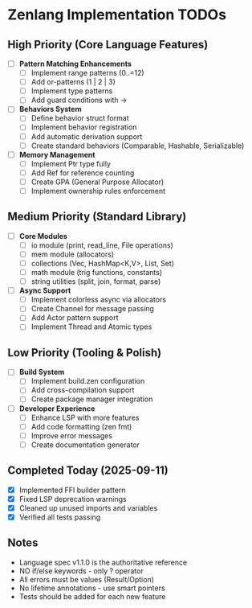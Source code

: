 # Zenlang Implementation TODOs

## High Priority (Core Language Features)
- [ ] **Pattern Matching Enhancements**
  - [ ] Implement range patterns (0..=12)
  - [ ] Add or-patterns (1 | 2 | 3)
  - [ ] Implement type patterns
  - [ ] Add guard conditions with ->
  
- [ ] **Behaviors System**
  - [ ] Define behavior struct format
  - [ ] Implement behavior registration
  - [ ] Add automatic derivation support
  - [ ] Create standard behaviors (Comparable, Hashable, Serializable)

- [ ] **Memory Management**
  - [ ] Implement Ptr<T> type fully
  - [ ] Add Ref<T> for reference counting
  - [ ] Create GPA (General Purpose Allocator)
  - [ ] Implement ownership rules enforcement

## Medium Priority (Standard Library)
- [ ] **Core Modules**
  - [ ] io module (print, read_line, File operations)
  - [ ] mem module (allocators)
  - [ ] collections (Vec<T>, HashMap<K,V>, List<T>, Set<T>)
  - [ ] math module (trig functions, constants)
  - [ ] string utilities (split, join, format, parse)
  
- [ ] **Async Support**
  - [ ] Implement colorless async via allocators
  - [ ] Create Channel<T> for message passing
  - [ ] Add Actor pattern support
  - [ ] Implement Thread and Atomic types

## Low Priority (Tooling & Polish)
- [ ] **Build System**
  - [ ] Implement build.zen configuration
  - [ ] Add cross-compilation support
  - [ ] Create package manager integration
  
- [ ] **Developer Experience**
  - [ ] Enhance LSP with more features
  - [ ] Add code formatting (zen fmt)
  - [ ] Improve error messages
  - [ ] Create documentation generator

## Completed Today (2025-09-11)
- [x] Implemented FFI builder pattern
- [x] Fixed LSP deprecation warnings
- [x] Cleaned up unused imports and variables
- [x] Verified all tests passing

## Notes
- Language spec v1.1.0 is the authoritative reference
- NO if/else keywords - only ? operator
- All errors must be values (Result/Option)
- No lifetime annotations - use smart pointers
- Tests should be added for each new feature
